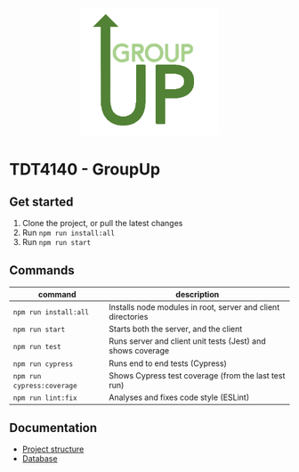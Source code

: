 <div align="center">
    <img src="docs/images/logoGU.png"
        width="250"
        alt="Logo." algin="center"/>
</div>

# TDT4140 - GroupUp

## Get started

1. Clone the project, or pull the latest changes
2. Run `npm run install:all`
3. Run `npm run start`

## Commands

| command                    | description                                                  |
| -------------------------- | ------------------------------------------------------------ |
| `npm run install:all`      | Installs node modules in root, server and client directories |
| `npm run start`            | Starts both the server, and the client                       |
| `npm run test`             | Runs server and client unit tests (Jest) and shows coverage  |
| `npm run cypress`          | Runs end to end tests (Cypress)                              |
| `npm run cypress:coverage` | Shows Cypress test coverage (from the last test run)         |
| `npm run lint:fix`         | Analyses and fixes code style (ESLint)                       |

## Documentation

- [Project structure](docs/project_structure.md)
- [Database](docs/database.md)
